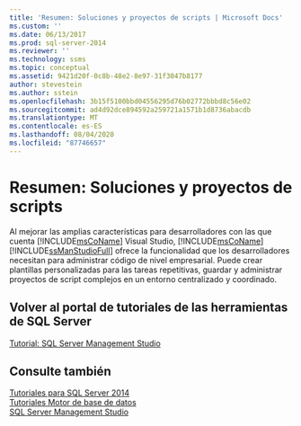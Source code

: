 ```yaml
---
title: 'Resumen: Soluciones y proyectos de scripts | Microsoft Docs'
ms.custom: ''
ms.date: 06/13/2017
ms.prod: sql-server-2014
ms.reviewer: ''
ms.technology: ssms
ms.topic: conceptual
ms.assetid: 9421d20f-0c8b-48e2-8e97-31f3047b8177
author: stevestein
ms.author: sstein
ms.openlocfilehash: 3b15f5100bbd04556295d76b02772bbbd8c56e02
ms.sourcegitcommit: ad4d92dce894592a259721a1571b1d8736abacdb
ms.translationtype: MT
ms.contentlocale: es-ES
ms.lasthandoff: 08/04/2020
ms.locfileid: "87746657"
---
```

# <a name="summary-solutions-and-script-projects"></a>Resumen: Soluciones y proyectos de scripts
   Al mejorar las amplias características para desarrolladores con las que cuenta [!INCLUDE[msCoName](../../includes/msconame-md.md)] Visual Studio, [!INCLUDE[msCoName](../../includes/msconame-md.md)] [!INCLUDE[ssManStudioFull](../../includes/ssmanstudiofull-md.md)] ofrece la funcionalidad que los desarrolladores necesitan para administrar código de nivel empresarial. Puede crear plantillas personalizadas para las tareas repetitivas, guardar y administrar proyectos de script complejos en un entorno centralizado y coordinado.  
  
## <a name="return-to-sql-server-tools-tutorials-portal"></a>Volver al portal de tutoriales de las herramientas de SQL Server  
 [Tutorial: SQL Server Management Studio](tutorial-sql-server-management-studio.md)  
  
## <a name="see-also"></a>Consulte también  
 [Tutoriales para SQL Server 2014](tutorial-sql-server-management-studio.md)   
 [Tutoriales Motor de base de datos](../../relational-databases/database-engine-tutorials.md)   
 [SQL Server Management Studio](../sql-server-management-studio-ssms.md)  
  
  
